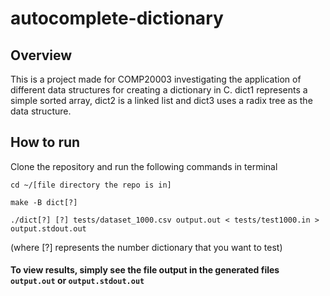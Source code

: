 # autocomplete-dictionary

## Overview
This is a project made for COMP20003 investigating the application of different data structures for creating a dictionary in C. dict1 represents a simple sorted array, dict2 is a linked list and dict3 uses a radix tree as the data structure. 

## How to run
Clone the repository and run the following commands in terminal
```
cd ~/[file directory the repo is in]
```
```
make -B dict[?]
```
```
./dict[?] [?] tests/dataset_1000.csv output.out < tests/test1000.in > output.stdout.out
```
(where [?] represents the number dictionary that you want to test)


#### To view results, simply see the file output in the generated files ```output.out``` or ```output.stdout.out```
